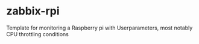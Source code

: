 # zabbix-rpi
Template for monitoring a Raspberry pi with Userparameters, most notably CPU throttling conditions
